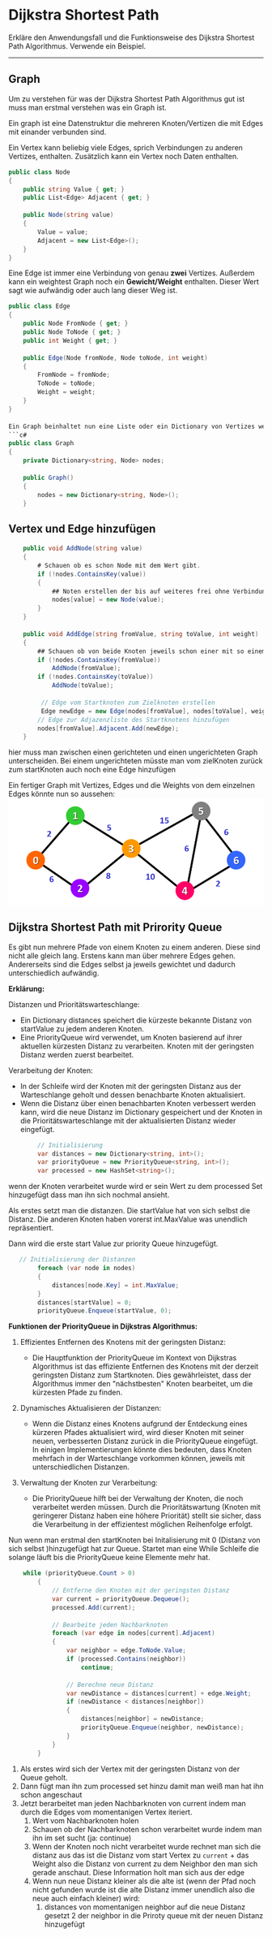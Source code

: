 # Dijkstra Shortest Path

Erkläre den Anwendungsfall und die Funktionsweise des Dijkstra Shortest Path Algorithmus. Verwende ein Beispiel.


----

## Graph
Um zu verstehen für was der Dijkstra Shortest Path Algorithmus gut ist muss man erstmal verstehen was ein Graph ist.

Ein graph ist eine Datenstruktur die mehreren Knoten/Vertizen die mit Edges mit einander verbunden sind. 

Ein Vertex kann beliebig viele Edges, sprich Verbindungen zu anderen Vertizes, enthalten.
Zusätzlich kann ein Vertex noch Daten enthalten.
```C#
public class Node
{
    public string Value { get; }
    public List<Edge> Adjacent { get; }

    public Node(string value)
    {
        Value = value;
        Adjacent = new List<Edge>();
    }
}

```
Eine Edge ist immer eine Verbindung von genau **zwei** Vertizes. 
Außerdem kann ein weightest Graph noch ein **Gewicht/Weight** enthalten. Dieser Wert sagt wie aufwändig oder auch lang dieser Weg ist.
```c#
public class Edge
{
    public Node FromNode { get; }
    public Node ToNode { get; }
    public int Weight { get; }

    public Edge(Node fromNode, Node toNode, int weight)
    {
        FromNode = fromNode;
        ToNode = toNode;
        Weight = weight;
    }
}

Ein Graph beinhaltet nun eine Liste oder ein Dictionary von Vertizes welche jeweils untereinander Edges haben.
```c#
public class Graph
{
    private Dictionary<string, Node> nodes;

    public Graph()
    {
        nodes = new Dictionary<string, Node>();
    }
```


## Vertex und Edge hinzufügen
```c#
    public void AddNode(string value)
    {
        # Schauen ob es schon Node mit dem Wert gibt.
        if (!nodes.ContainsKey(value))
        {
            ## Noten erstellen der bis auf weiteres frei ohne Verbindung im Dictionary besteht
            nodes[value] = new Node(value);
        }
    }

    public void AddEdge(string fromValue, string toValue, int weight)
    {
        ## Schauen ob von beide Knoten jeweils schon einer mit so einem Wert wie im Parameter von AddEdge im Dictionary existiert. Wenn nicht: erstellen.
        if (!nodes.ContainsKey(fromValue))
            AddNode(fromValue);
        if (!nodes.ContainsKey(toValue))
            AddNode(toValue);
        
         // Edge vom Startknoten zum Zielknoten erstellen
         Edge newEdge = new Edge(nodes[fromValue], nodes[toValue], weight);
        // Edge zur Adjazenzliste des Startknotens hinzufügen
        nodes[fromValue].Adjacent.Add(newEdge);
    }
```

hier muss man zwischen einen gerichteten und einen ungerichteten Graph unterscheiden. Bei einem ungerichteten müsste man vom zielKnoten zurück zum startKnoten auch noch eine Edge hinzufügen

Ein fertiger Graph mit Vertizes, Edges und die Weights von dem einzelnen Edges könnte nun so aussehen:
![alt text](./media/graph.png)
## Dijkstra Shortest Path mit Prirority Queue
Es gibt nun mehrere Pfade von einem Knoten zu einem anderen. Diese sind nicht alle gleich lang. Erstens kann man über mehrere Edges gehen. Andererseits sind die Edges selbst ja jeweils gewichtet und dadurch unterschiedlich aufwändig.

**Erklärung:**

Distanzen und Prioritätswarteschlange:
- Ein Dictionary distances speichert die kürzeste bekannte Distanz von startValue zu jedem anderen Knoten.
- Eine PriorityQueue wird verwendet, um Knoten basierend auf ihrer aktuellen kürzesten Distanz zu verarbeiten. Knoten mit der geringsten Distanz werden zuerst bearbeitet.

Verarbeitung der Knoten:
- In der Schleife wird der Knoten mit der geringsten Distanz aus der Warteschlange geholt und dessen benachbarte Knoten aktualisiert.
- Wenn die Distanz über einen benachbarten Knoten verbessert werden kann, wird die neue Distanz im Dictionary gespeichert und der Knoten in die Prioritätswarteschlange mit der aktualisierten Distanz wieder eingefügt.

```c#
        // Initialisierung
        var distances = new Dictionary<string, int>();
        var priorityQueue = new PriorityQueue<string, int>();
        var processed = new HashSet<string>();
```
wenn der Knoten verarbeitet wurde wird er sein Wert zu dem processed Set hinzugefügt dass man ihn sich nochmal ansieht.

Als erstes setzt man die distanzen. Die startValue hat von sich selbst die Distanz. Die anderen Knoten haben vorerst int.MaxValue was unendlich repräsentiert.

Dann wird die erste start Value zur priority Queue hinzugefügt. 
```c#
   // Initialisierung der Distanzen
        foreach (var node in nodes)
        {
            distances[node.Key] = int.MaxValue;
        }
        distances[startValue] = 0;
        priorityQueue.Enqueue(startValue, 0);
```

**Funktionen der PriorityQueue in Dijkstras Algorithmus:**

1. Effizientes Entfernen des Knotens mit der geringsten Distanz:
    - Die Hauptfunktion der PriorityQueue im Kontext von Dijkstras Algorithmus ist das effiziente Entfernen des Knotens mit der derzeit geringsten Distanz zum Startknoten. Dies gewährleistet, dass der Algorithmus immer den "nächstbesten" Knoten bearbeitet, um die kürzesten Pfade zu finden.

2. Dynamisches Aktualisieren der Distanzen:
    - Wenn die Distanz eines Knotens aufgrund der Entdeckung eines kürzeren Pfades aktualisiert wird, wird dieser Knoten mit seiner neuen, verbesserten Distanz zurück in die PriorityQueue eingefügt. In einigen Implementierungen könnte dies bedeuten, dass Knoten mehrfach in der Warteschlange vorkommen können, jeweils mit unterschiedlichen Distanzen.

3. Verwaltung der Knoten zur Verarbeitung:
    - Die PriorityQueue hilft bei der Verwaltung der Knoten, die noch verarbeitet werden müssen. Durch die Prioritätswartung (Knoten mit geringerer Distanz haben eine höhere Priorität) stellt sie sicher, dass die Verarbeitung in der effizientest möglichen Reihenfolge erfolgt.

Nun wenn man erstmal den startKnoten bei Initalisierung mit 0 (Distanz von sich selbst )hinzugefügt hat zur Queue. Startet man eine While Schleife die solange läuft bis die PriorityQueue keine Elemente mehr hat.

```c#
    while (priorityQueue.Count > 0)
        {
            // Entferne den Knoten mit der geringsten Distanz
            var current = priorityQueue.Dequeue();
            processed.Add(current);

            // Bearbeite jeden Nachbarknoten
            foreach (var edge in nodes[current].Adjacent)
            {
                var neighbor = edge.ToNode.Value;
                if (processed.Contains(neighbor))
                    continue;

                // Berechne neue Distanz
                var newDistance = distances[current] + edge.Weight;
                if (newDistance < distances[neighbor])
                {
                    distances[neighbor] = newDistance;
                    priorityQueue.Enqueue(neighbor, newDistance);
                }
            }
        }
```
1. Als erstes wird sich der Vertex mit der geringsten Distanz von der Queue geholt. 
2. Dann fügt man ihn zum processed set hinzu damit man weiß man hat ihn schon angeschaut
3. Jetzt berarbeitet man jeden Nachbarknoten von current indem man durch die Edges vom momentanigen Vertex iteriert.
    1. Wert vom Nachbarknoten holen
    2. Schauen ob der Nachbarknoten schon verarbeitet wurde indem man ihn im set sucht (ja: continue)
    3. Wenn der Knoten noch nicht verarbeitet wurde rechnet man sich die distanz aus
     das ist die Distanz vom start Vertex zu `current` + das Weight also die Distanz von current zu dem Neighbor den man sich gerade anschaut. Diese Information holt man sich aus der edge
    4. Wenn nun neue Distanz kleiner als die alte ist (wenn der Pfad noch nicht gefunden wurde ist die alte Distanz immer unendlich also die neue auch einfach kleiner) wird:
        1. distances von momentanigen neighbor auf die neue Distanz gesetzt
        2 der neighbor in die Priroty queue mit der neuen Distanz hinzugefügt

